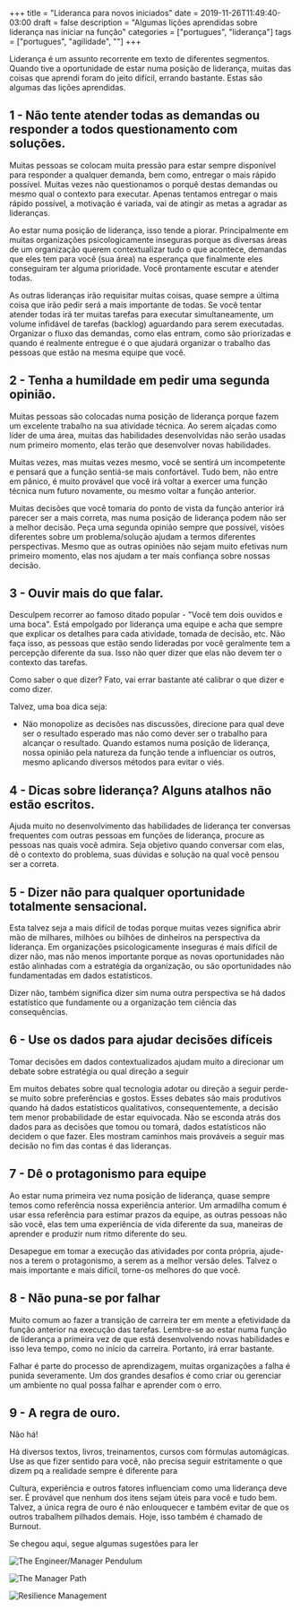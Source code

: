 +++
title = "Lideranca para novos iniciados"
date = 2019-11-26T11:49:40-03:00
draft = false
description = "Algumas lições aprendidas sobre liderança nas iniciar na função"
categories = ["portugues", "liderança"]
tags = ["portugues", "agilidade", ""]
+++

Liderança é um assunto recorrente em texto de diferentes segmentos. Quando tive a oportunidade de estar numa posição de liderança, muitas das coisas que aprendi foram do jeito difícil, errando bastante. Estas são algumas das lições aprendidas.

## 1 - Não tente atender todas as demandas ou responder a todos questionamento com soluções.

Muitas pessoas se colocam muita pressão para estar sempre disponível para responder a qualquer demanda, bem como, entregar o mais rápido possível. Muitas vezes não questionamos o porquê destas demandas ou mesmo qual o contexto para executar. Apenas tentamos entregar o mais rápido possível, a motivação é variada, vai de atingir as metas a agradar as lideranças.

Ao estar numa posição de liderança, isso tende a piorar. Principalmente em muitas organizações psicologicamente inseguras porque as diversas áreas de um organização querem contextualizar tudo o que acontece, demandas que eles tem para você (sua área) na esperança que finalmente eles conseguiram ter alguma prioridade. Você prontamente escutar e atender todas.

As outras lideranças irão requisitar muitas coisas, quase sempre a última coisa que irão pedir será a mais importante de todas. Se você tentar atender todas irá ter muitas tarefas para executar simultaneamente, um volume infidável de tarefas (backlog) aguardando para serem executadas. Organizar o fluxo das demandas, como elas entram, como são priorizadas e quando é realmente entregue é o que ajudará organizar o trabalho das pessoas que estão na mesma equipe que você.

## 2 - Tenha a humildade em pedir uma segunda opinião.

Muitas pessoas são colocadas numa posição de liderança porque fazem um excelente trabalho na sua atividade técnica. Ao serem alçadas como líder de uma área, muitas das habilidades desenvolvidas não serão usadas num primeiro momento, elas terão que desenvolver novas habilidades.

Muitas vezes, mas muitas vezes mesmo, você se sentirá um incompetente e pensará que a função sentiá-se mais confortável. Tudo bem, não entre em pânico, é muito provável que você irá voltar a exercer uma função técnica num futuro novamente, ou mesmo voltar a função anterior.

Muitas decisões que você tomaria do ponto de vista da função anterior irá parecer ser a mais correta, mas numa posição de liderança podem não ser a melhor decisão. Peça uma segunda opinião sempre que possível, visões diferentes sobre um problema/solução ajudam a termos diferentes perspectivas. Mesmo que as outras opiniões não sejam muito efetivas num primeiro momento, elas nos ajudam a ter mais confiança sobre nossas decisão.

## 3 - Ouvir mais do que falar.

Desculpem recorrer ao famoso ditado popular - "Você tem dois ouvidos e uma boca". Está empolgado por liderança uma equipe e acha que sempre que explicar os detalhes para cada atividade, tomada de decisão, etc. Não faça isso, as pessoas que estão sendo lideradas por você geralmente tem a percepção diferente da sua. Isso não quer dizer que elas não devem ter o contexto das tarefas.

Como saber o que dizer? Fato, vai errar bastante até calibrar o que dizer e como dizer.

Talvez, uma boa dica seja:

- Não monopolize as decisões nas discussões, direcione para qual deve ser o resultado esperado mas não como dever ser o trabalho para alcançar o resultado. Quando estamos numa posição de liderança, nossa opinião pela natureza da função tende a influenciar os outros, mesmo aplicando diversos métodos para evitar o viés.

## 4 - Dicas sobre liderança? Alguns atalhos não estão escritos.

Ajuda muito no desenvolvimento das habilidades de liderança ter conversas frequentes com outras pessoas em funções de liderança, procure as pessoas nas quais você admira. Seja objetivo quando conversar com elas, dê o contexto do problema, suas dúvidas e solução na qual você pensou ser a correta.

## 5 - Dizer não para qualquer oportunidade totalmente sensacional.

Esta talvez seja a mais difícil de todas porque muitas vezes significa abrir mão de milhares, milhões ou bilhões de dinheiros na perspectiva da liderança. Em organizações psicologicamente inseguras é mais difícil de dizer não, mas não menos importante porque as novas oportunidades não estão alinhadas com a estratégia da organização, ou são oportunidades não fundamentadas em dados estatísticos.

Dizer não, também significa dizer sim numa outra perspectiva se há dados estatístico que fundamente ou a organização tem ciência das consequências.

## 6 - Use os dados para ajudar decisões difíceis

Tomar decisões em dados contextualizados ajudam muito a direcionar um debate sobre estratégia ou qual direção a seguir

Em muitos debates sobre qual tecnologia adotar ou direção a seguir perde-se muito sobre preferências e gostos. Esses debates são mais produtivos quando há dados estatísticos qualitativos, consequentemente, a decisão tem menor probabilidade de estar equivocada. Não se esconda atrás dos dados para as decisões que tomou ou tomará, dados estatísticos não decidem o que fazer. Eles mostram caminhos mais prováveis a seguir mas decisão no fim das contas é das lideranças.

## 7 - Dê o protagonismo para equipe

Ao estar numa primeira vez numa posição de liderança, quase sempre temos como referência nossa experiência anterior. Um armadilha comum é usar essa referência para estimar prazos da equipe, as outras pessoas não são você, elas tem uma experiência de vida diferente da sua, maneiras de aprender e produzir num ritmo diferente do seu. 

Desapegue em tomar a execução das atividades por conta própria, ajude-nos a terem o protagonismo, a serem as a melhor versão deles. Talvez o mais importante e mais difícil, torne-os melhores do que você.

## 8 - Não puna-se por falhar

Muito comum ao fazer a transição de carreira ter em mente a efetividade da função anterior  na execução das tarefas. Lembre-se ao estar numa função de liderança a primeira vez de que está desenvolvendo novas habilidades e isso leva tempo, como no início da carreira. Portanto, irá errar bastante. 

Falhar é parte do processo de aprendizagem, muitas organizações a falha é punida severamente. Um dos grandes desafios é como criar ou gerenciar um ambiente no qual possa falhar e aprender com o erro.


## 9 - A regra de ouro.

Não há! 

Há diversos textos, livros, treinamentos, cursos com fórmulas automágicas. Use as que fizer sentido para você, não precisa seguir estritamente o que dizem pq a realidade sempre é diferente para

Cultura, experiência e outros fatores influenciam como uma liderança deve ser. É provável que nenhum dos itens sejam úteis para você e tudo bem. Talvez, a única regra de ouro é não enlouquecer e também evitar de que os outros trabalhem pilhados demais. Hoje, isso também é chamado de Burnout.


Se chegou aqui, segue algumas sugestões para ler

![The Engineer/Manager Pendulum](https://charity.wtf/2017/05/11/the-engineer-manager-pendulum/)

![The Manager Path](https://www.amazon.com/Managers-Path-Leaders-Navigating-Growth/dp/1491973897)

![Resilience Management](https://abookapart.com/products/resilient-management)

